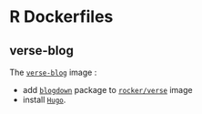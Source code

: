 # R Dockerfiles

## verse-blog 
The [`verse-blog`](https://hub.docker.com/r/rlesur/verse-blog/) image :
- add [`blogdown`](https://cran.r-project.org/web/packages/blogdown/index.html) package to [`rocker/verse`](https://hub.docker.com/r/rocker/verse/) image 
- install [`Hugo`](https://gohugo.io/).
